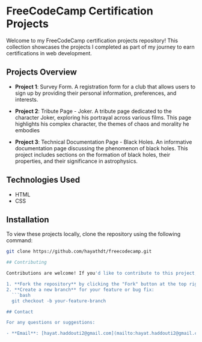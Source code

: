 # FreeCodeCamp Certification Projects

Welcome to my FreeCodeCamp certification projects repository! This collection showcases the projects I completed as part of my journey to earn certifications in web development.

## Projects Overview

- **Project 1**: Survey Form.
 A registration form for a club that allows users to sign up by providing their personal information, preferences, and interests.

- **Project 2**: Tribute Page - Joker.
 A tribute page dedicated to the character Joker, exploring his portrayal across various films. This page highlights his complex character, the themes of chaos and morality he embodies

- **Project 3**: Technical Documentation Page - Black Holes.
 An informative documentation page discussing the phenomenon of black holes. This project includes sections on the formation of black holes, their properties, and their significance in astrophysics.

## Technologies Used

- HTML
- CSS

## Installation

To view these projects locally, clone the repository using the following command:

 ```bash
git clone https://github.com/hayathdt/freecodecamp.git

## Contributing

Contributions are welcome! If you'd like to contribute to this project, please follow these simple steps:

1. **Fork the repository** by clicking the "Fork" button at the top right.
2. **Create a new branch** for your feature or bug fix:
   ```bash
   git checkout -b your-feature-branch

## Contact

For any questions or suggestions:

- **Email**: [hayat.haddouti2@gmail.com](mailto:hayat.haddouti2@gmail.com)
